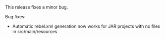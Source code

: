 This release fixes a minor bug.

Bug fixes:
+ Automatic rebel.xml generation now works for JAR projects with no files in src/main/resources
